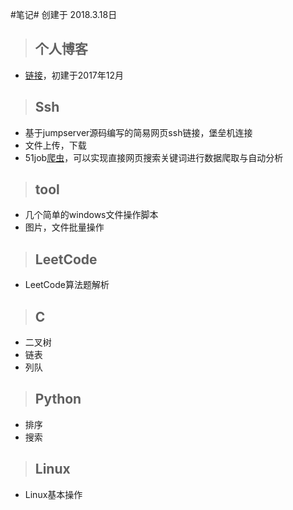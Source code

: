 
#笔记#
创建于 2018.3.18日
>## 个人博客

- [链接](http://www.lxxx.site)，初建于2017年12月
>## Ssh

- 基于jumpserver源码编写的简易网页ssh链接，堡垒机连接
- 文件上传，下载
- 51job[爬虫](http://lxa.kim/scrapys/fjob/)，可以实现直接网页搜索关键词进行数据爬取与自动分析
>## tool 

- 几个简单的windows文件操作脚本
- 图片，文件批量操作
>## LeetCode

- LeetCode算法题解析
>## C

- 二叉树
- 链表
- 列队
>## Python

- 排序
- 搜索
>## Linux

- Linux基本操作
